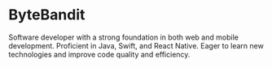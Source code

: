 # ByteBandit
Software developer with a strong foundation in both web and mobile development. Proficient in Java, Swift, and React Native. Eager to learn new technologies and improve code quality and efficiency.
